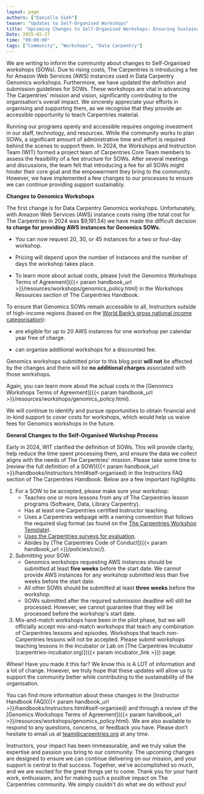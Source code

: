```yaml
--- 
layout: page 
authors: ["Danielle Sieh"] 
teaser: "Updates to Self-Organised Workshops" 
title: "Upcoming Changes to Self-Organised Workshops: Ensuring Sustainability and Continued Community Impact" 
Date: 2025-02-27 
time: "09:00:00" 
tags: ["Community", "Workshops", "Data Carpentry"] 
---
```


We are writing to inform the community about changes to Self-Organised workshops (SOWs). Due to rising costs, The Carpentries is introducing a fee for Amazon Web Services (AWS) instances used in Data Carpentry Genomics workshops. Furthermore, we have updated the definition and submission guidelines for SOWs. These workshops are vital in advancing The Carpentries' mission and vision, significantly contributing to the organisation's overall impact. We sincerely appreciate your efforts in organising and supporting them, as we recognise that they provide an accessible opportunity to teach Carpentries material. 

Running our programs openly and accessible requires ongoing investment in our staff, technology, and resources. While the community works to plan SOWs, a significant amount of administrative time and effort is required behind the scenes to support them. In 2024, the Workshops and Instruction Team (WIT) formed a project team of Carpentries Core Team members to assess the feasibility of a fee structure for SOWs. After several meetings and discussions, the team felt that introducing a fee for all SOWs might hinder their core goal and the empowerment they bring to the community. However, we have implemented a few changes to our processes to ensure we can continue providing support sustainably.

**Changes to Genomics Workshops**

The first change is for Data Carpentry Genomics workshops. Unfortunately, with Amazon Web Services (AWS) instance costs rising (the total cost for The Carpentries in 2024 was $9,191.54) we have made the difficult decision **to charge for providing AWS instances for Genomics SOWs.**

- You can now request 20, 30, or 45 instances for a two or four-day workshop.

- Pricing will depend upon the number of instances and the number of days the workshop takes place.

- To learn more about actual costs, please [visit the Genomics Workshops Terms of Agreement]({{< param handbook_url >}}/resources/workshops/genomics_policy.html) in the Workshops Resources section of The Carpentries Handbook. 

To ensure that Genomics SOWs remain accessible to all, Instructors outside of high-income regions (based on the [World Bank’s gross national income categorisation](https://datahelpdesk.worldbank.org/knowledgebase/articles/906519-world-bank-country-and-lending-groups)):

- are eligible for up to 20 AWS instances for one workshop per calendar year free of charge.

- can organise additional workshops for a discounted fee.

Genomics workshops submitted prior to this blog post **will not** be affected by the changes and there will be **no additional charges** associated with those workshops.  

Again, you can learn more about the actual costs in the [Genomics Workshops Terms of Agreement]({{< param handbook_url >}}/resources/workshops/genomics_policy.html). 

We will continue to identify and pursue opportunities to obtain financial and in-kind support to cover costs for workshops, which would help us waive fees for Genomics workshops in the future.

**General Changes to the Self-Organised Workshop Process**

Early in 2024, WIT clarified the definition of SOWs. This will provide clarity, help reduce the time spent processing them, and ensure the data we collect aligns with the needs of The Carpentries' mission. Please take some time to [review the full definition of a SOW]({{< param handbook_url >}}/handbooks/instructors.html#self-organised) in the Instructors FAQ section of The Carpentries Handbook. Below are a few important highlights:



1.  For a SOW to be accepted, please make sure your workshop:
    *  Teaches one or more lessons from any of The Carpentries lesson programs (Software, Data, Library Carpentry).
    * Has at least one Carpentries certified Instructor teaching.
    * Uses a Carpentries webpage with a naming convention that follows the required slug format (as found on the [The Carpentries Workshop Template](https://github.com/carpentries/workshop-template)). 
    * [Uses the Carpentries surveys for evaluation](/about-us/impact/#assessment).
    * Abides by [The Carpentries Code of Conduct]({{< param handbook_url >}}/policies/coc/).
2. Submitting your SOW:
    * Genomics workshops requesting AWS instances should be submitted at least **five weeks** before the start date. We cannot provide AWS instances for any workshop submitted less than five weeks before the start date. 
    * All other SOWs should be submitted at least **three weeks** before the workshop.
    * SOWs submitted after the required submission deadline will still be processed. However, we cannot guarantee that they will be processed before the workshop's start date. 
3. Mix-and-match workshops have been in the pilot phase, but we will officially accept mix-and-match workshops that teach any combination of Carpentries lessons and episodes. Workshops that teach non-Carpentries lessons will not be accepted. Please submit workshops teaching lessons in the Incubator or Lab on [The Carpentries Incubator (carpentries-incubator.org)]({{< param incubator_link >}}) page.

Whew! Have you made it this far? We know this is A LOT of information and a lot of change. However, we truly hope that these updates will allow us to support the community better while contributing to the sustainability of the organisation. 

You can find more information about these changes in the [Instructor Handbook FAQ]({{< param handbook_url >}}/handbooks/instructors.html#self-organised) and through a review of the [Genomics Workshops Terms of Agreement]({{< param handbook_url >}}/resources/workshops/genomics_policy.html). We are also available to respond to any questions, concerns, or feedback you have. Please don’t hesitate to email us at team@carpentries.org at any time.

Instructors, your impact has been immeasurable, and we truly value the expertise and passion you bring to our community. The upcoming changes are designed to ensure we can continue delivering on our mission, and your support is central to that success. Together, we’ve accomplished so much, and we are excited for the great things yet to come. Thank you for your hard work, enthusiasm, and for making such a positive impact on The Carpentries community. We simply couldn't do what we do without you!
